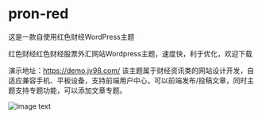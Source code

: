 # pron-red


这是一款自使用红色财经WordPress主题


红色财经红色财经股票外汇网站Wordpress主题，速度快，利于优化，欢迎下载

演示地址：https://demo.jv98.com/
该主题属于财经资讯类的网站设计开发，自适应兼容手机、平板设备，支持前端用户中心，可以前端发布/投稿文章，同时主题支持专题功能，可以添加文章专题。

![Image text](https://www.jv98.com/wp-content/uploads/2020/09/20200113235848243.png)
